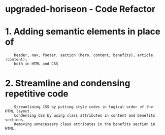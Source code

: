# upgraded-horiseon - Code Refactor

# 1. Adding semantic elements in place of <div>
        header, nav, footer, section (hero, content, benefits), article (content);
        both in HTML and CSS 
# 2. Streamline and condensing repetitive code
        Streamlining CSS by putting style codes in logical order of the HTML layout.
        Condensing CSS by using class attributes in content and benefits sections. 
        Removing unnecessary class attributes in the benefits section in HTML.
        

